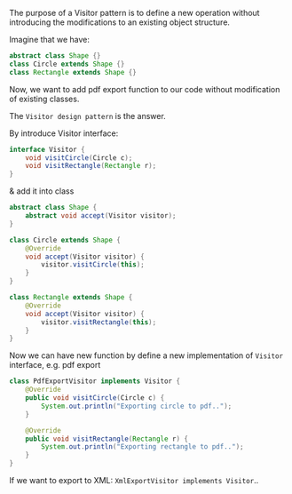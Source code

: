 The purpose of a Visitor pattern is to define a new operation without introducing the modifications to an existing object structure.

Imagine that we have:
```java
abstract class Shape {}
class Circle extends Shape {}
class Rectangle extends Shape {}
```

Now, we want to add pdf export function to our code without modification of existing classes.

The `Visitor design pattern` is the answer.

By introduce Visitor interface:
```java
interface Visitor {
    void visitCircle(Circle c);
    void visitRectangle(Rectangle r);
}
```

& add it into class
```java
abstract class Shape {
    abstract void accept(Visitor visitor);
}

class Circle extends Shape {
    @Override
    void accept(Visitor visitor) {
        visitor.visitCircle(this);
    }
}

class Rectangle extends Shape {
    @Override
    void accept(Visitor visitor) {
        visitor.visitRectangle(this);
    }
}
```

Now we can have new function by define a new implementation of `Visitor` interface, e.g. pdf export
```java
class PdfExportVisitor implements Visitor {
    @Override
    public void visitCircle(Circle c) {
        System.out.println("Exporting circle to pdf..");
    }

    @Override
    public void visitRectangle(Rectangle r) {
        System.out.println("Exporting rectangle to pdf..");
    }
}
```

If we want to export to XML: `XmlExportVisitor implements Visitor`.. 
